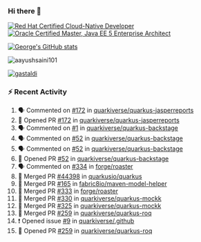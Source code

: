### Hi there 👋

<!--START_SECTION:badges-->
[![Red Hat Certified Cloud-Native Developer](https://images.credly.com/size/110x110/images/12ef4e4e-3d8d-4caf-9ab1-858c5bcb9619/image.png)](http://www.credly.com/badges/b6402e31-0894-48e6-b488-e2e551dcc809 "Red Hat Certified Cloud-Native Developer")
[![Oracle Certified Master, Java EE 5 Enterprise Architect](https://images.credly.com/size/110x110/images/1fa3549c-674c-4779-b3d6-d7d64eac2c23/Oracle-Certification-badge_OC-Master.png)](http://www.credly.com/badges/2565574e-b81d-410e-ab7d-24666ddcbe00 "Oracle Certified Master, Java EE 5 Enterprise Architect")
<!--END_SECTION:badges-->

[![George's GitHub stats](https://github-readme-stats.vercel.app/api?username=gastaldi&show=reviews,prs_merged&hide=contribs,prs&theme=transparent&show_icons=true)](https://github.com/anuraghazra/github-readme-stats)

<p align="left"> <img src="https://komarev.com/ghpvc/?username=gastaldi&label=Profile%20views&color=0e75b6&style=for-the-badge" alt="aayushsaini101" /> </p>

<p align="left"> <a href="https://github.com/ryo-ma/github-profile-trophy"><img src="https://github-profile-trophy.vercel.app/?username=gastaldi" alt="gastaldi" /></a> </p>

### :zap: Recent Activity

<!--START_SECTION:activity-->
1. 🗣 Commented on [#172](https://github.com/quarkiverse/quarkus-jasperreports/pull/172#issuecomment-2469431837) in [quarkiverse/quarkus-jasperreports](https://github.com/quarkiverse/quarkus-jasperreports)
2. 💪 Opened PR [#172](https://github.com/quarkiverse/quarkus-jasperreports/pull/172) in [quarkiverse/quarkus-jasperreports](https://github.com/quarkiverse/quarkus-jasperreports)
3. 🗣 Commented on [#1](https://github.com/quarkiverse/quarkus-backstage/pull/1#issuecomment-2468847354) in [quarkiverse/quarkus-backstage](https://github.com/quarkiverse/quarkus-backstage)
4. 🗣 Commented on [#52](https://github.com/quarkiverse/quarkus-backstage/pull/52#issuecomment-2468820820) in [quarkiverse/quarkus-backstage](https://github.com/quarkiverse/quarkus-backstage)
5. 🗣 Commented on [#52](https://github.com/quarkiverse/quarkus-backstage/pull/52#issuecomment-2468811442) in [quarkiverse/quarkus-backstage](https://github.com/quarkiverse/quarkus-backstage)
6. 💪 Opened PR [#52](https://github.com/quarkiverse/quarkus-backstage/pull/52) in [quarkiverse/quarkus-backstage](https://github.com/quarkiverse/quarkus-backstage)
7. 🗣 Commented on [#334](https://github.com/forge/roaster/issues/334#issuecomment-2466700527) in [forge/roaster](https://github.com/forge/roaster)
8. 🎉 Merged PR [#44398](https://github.com/quarkusio/quarkus/pull/44398) in [quarkusio/quarkus](https://github.com/quarkusio/quarkus)
9. 🎉 Merged PR [#165](https://github.com/fabric8io/maven-model-helper/pull/165) in [fabric8io/maven-model-helper](https://github.com/fabric8io/maven-model-helper)
10. 🎉 Merged PR [#333](https://github.com/forge/roaster/pull/333) in [forge/roaster](https://github.com/forge/roaster)
11. 🎉 Merged PR [#330](https://github.com/quarkiverse/quarkus-mockk/pull/330) in [quarkiverse/quarkus-mockk](https://github.com/quarkiverse/quarkus-mockk)
12. 🎉 Merged PR [#325](https://github.com/quarkiverse/quarkus-mockk/pull/325) in [quarkiverse/quarkus-mockk](https://github.com/quarkiverse/quarkus-mockk)
13. 🎉 Merged PR [#259](https://github.com/quarkiverse/quarkus-roq/pull/259) in [quarkiverse/quarkus-roq](https://github.com/quarkiverse/quarkus-roq)
14. ❗ Opened issue [#9](https://github.com/quarkiverse/.github/issues/9) in [quarkiverse/.github](https://github.com/quarkiverse/.github)
15. 💪 Opened PR [#259](https://github.com/quarkiverse/quarkus-roq/pull/259) in [quarkiverse/quarkus-roq](https://github.com/quarkiverse/quarkus-roq)
<!--END_SECTION:activity-->
